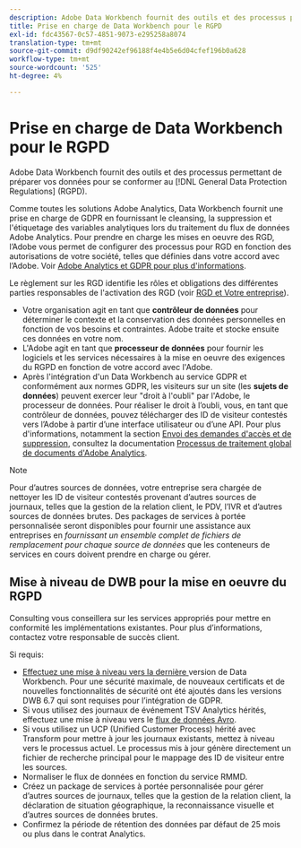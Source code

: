 ```yaml
---
description: Adobe Data Workbench fournit des outils et des processus pour préparer vos données en conformité avec le Règlement général sur la protection des données (RGPD).
title: Prise en charge de Data Workbench pour le RGPD
exl-id: fdc43567-0c57-4851-9073-e295258a8074
translation-type: tm+mt
source-git-commit: d9df90242ef96188f4e4b5e6d04cfef196b0a628
workflow-type: tm+mt
source-wordcount: '525'
ht-degree: 4%

---
```


# Prise en charge de Data Workbench pour le RGPD

Adobe Data Workbench fournit des outils et des processus permettant de préparer vos données pour se conformer au [!DNL General Data Protection Regulations] (RGPD).

Comme toutes les solutions Adobe Analytics, Data Workbench fournit une prise en charge de GDPR en fournissant le cleansing, la suppression et l&#39;étiquetage des variables analytiques lors du traitement du flux de données Adobe Analytics. Pour prendre en charge les mises en oeuvre des RGD, l’Adobe vous permet de configurer des processus pour RGD en fonction des autorisations de votre société, telles que définies dans votre accord avec l’Adobe. Voir [Adobe Analytics et GDPR pour plus d&#39;informations](https://docs.adobe.com/content/help/en/analytics/admin/data-governance/an-gdpr-overview.html).

Le règlement sur les RGD identifie les rôles et obligations des différentes parties responsables de l&#39;activation des RGD (voir [RGD et Votre entreprise](https://www.adobe.com/fr/privacy/general-data-protection-regulation.html)).

* Votre organisation agit en tant que **contrôleur de données** pour déterminer le contexte et la conservation des données personnelles en fonction de vos besoins et contraintes. Adobe traite et stocke ensuite ces données en votre nom.
* L&#39;Adobe agit en tant que **processeur de données** pour fournir les logiciels et les services nécessaires à la mise en oeuvre des exigences du RGPD en fonction de votre accord avec l&#39;Adobe.
* Après l&#39;intégration d&#39;un Data Workbench au service GDPR et conformément aux normes GDPR, les visiteurs sur un site (les **sujets de données**) peuvent exercer leur &quot;droit à l&#39;oubli&quot; par l&#39;Adobe, le processeur de données. Pour réaliser le droit à l’oubli, vous, en tant que contrôleur de données, pouvez télécharger des ID de visiteur contestés vers l’Adobe à partir d’une interface utilisateur ou d’une API. Pour plus d&#39;informations, notamment la section [Envoi des demandes d&#39;accès et de suppression](https://docs.adobe.com/content/help/en/analytics/admin/data-governance/gdpr-submit-access-delete.html), consultez la documentation [Processus de traitement global de documents d&#39;Adobe Analytics](https://docs.adobe.com/help/en/analytics/admin/data-governance/an-gdpr-workflow.html).

>[!NOTE]
>
>Pour d’autres sources de données, votre entreprise sera chargée de nettoyer les ID de visiteur contestés provenant d’autres sources de journaux, telles que la gestion de la relation client, le PDV, l’IVR et d’autres sources de données brutes. Des packages de services à portée personnalisée seront disponibles pour fournir une assistance aux entreprises en _fournissant un ensemble complet de fichiers de remplacement pour chaque source de données_ que les conteneurs de services en cours doivent prendre en charge ou gérer.

## Mise à niveau de DWB pour la mise en oeuvre du RGPD

Consulting vous conseillera sur les services appropriés pour mettre en conformité les implémentations existantes. Pour plus d’informations, contactez votre responsable de succès client.

Si requis:

* [Effectuez une mise à niveau vers la dernière ](https://docs.adobe.com/content/help/fr-FR/data-workbench/using/release-notes/release-notes.html) version de Data Workbench. Pour une sécurité maximale, de nouveaux certificats et de nouvelles fonctionnalités de sécurité ont été ajoutés dans les versions DWB 6.7 qui sont requises pour l’intégration de GDPR.
* Si vous utilisez des journaux de événement TSV Analytics hérités, effectuez une mise à niveau vers le [flux de données Avro](https://docs.adobe.com/content/help/en/data-workbench/using/dataset/log-proc-config-file/c-log-sources.html#section-9a824b4c3d5549e7952a7111232035b2).
* Si vous utilisez un UCP (Unified Customer Process) hérité avec Transform pour mettre à jour les journaux existants, mettez à niveau vers le processus actuel. Le processus mis à jour génère directement un fichier de recherche principal pour le mappage des ID de visiteur entre les sources.
* Normaliser le flux de données en fonction du service RMMD.
* Créez un package de services à portée personnalisée pour gérer d’autres sources de journaux, telles que la gestion de la relation client, la déclaration de situation géographique, la reconnaissance visuelle et d’autres sources de données brutes.
* Confirmez la période de rétention des données par défaut de 25 mois ou plus dans le contrat Analytics.
